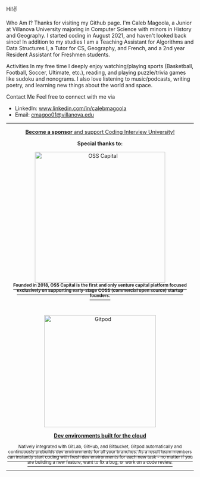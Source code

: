 Hi!✌️

Who Am I?
Thanks for visiting my Github page. I'm Caleb Magoola, a Junior at Villanova University majoring in Computer Science with minors in History and Geography. I started coding in August 2021, and haven't looked back since! In addition to my studies I am a Teaching Assistant for Algorithms and Data Structures I, a Tutor for CS, Geography, and French, and a 2nd year Resident Assistant for Freshmen students.

Activities
In my free time I deeply enjoy watching/playing sports (Basketball, Football, Soccer, Ultimate, etc.), reading, and playing puzzle/trivia games like sudoku and nonograms. I also love listening to music/podcasts, writing poetry, and learning new things about the world and space.

Contact Me
Feel free to connect with me via 
- LinkedIn: www.linkedin.com/in/calebmagoola
- Email: cmagoo01@villanova.edu

<div align="center">
	<hr />
    <p>
        <a href="https://github.com/sponsors/jwasham"><strong>Become a sponsor</strong> and support Coding Interview University!</a>
    </p>
    <p>
        <strong>Special thanks to:</strong>
    </p>
    <p>
        <a href="https://oss.capital/">
            <div>
                <img src="https://d3j2pkmjtin6ou.cloudfront.net/sponsors/oss-capital.svg" width="350" alt="OSS Capital">
            </div>
            <div>
                <sup><strong>Founded in 2018, OSS Capital is the first and only venture capital platform focused<br>exclusively on supporting early-stage COSS (commercial open source) startup founders.</strong></sup>
            </div>
        </a>
    </p>
    <br />
    <p>
        <a href="https://www.gitpod.io/?utm_campaign=jwasham&utm_medium=referral&utm_content=coding-interview-university&utm_source=github">
            <div>
                <img src="https://d3j2pkmjtin6ou.cloudfront.net/sponsors/gitpod-logo-light-theme.svg" width="300" alt="Gitpod">
            </div>
            <div>
                <p>
                    <strong>Dev environments built for the cloud</strong>
                </p>
            </div>
            <div>
                <sup>Natively integrated with GitLab, GitHub, and Bitbucket, Gitpod automatically and continuously prebuilds dev environments for all your branches. As a result team members can instantly start coding with fresh dev environments for each new task - no matter if you are building a new feature, want to fix a bug, or work on a code review.</sup>
            </div>
        </a>
    </p>
    <hr />
</div>

